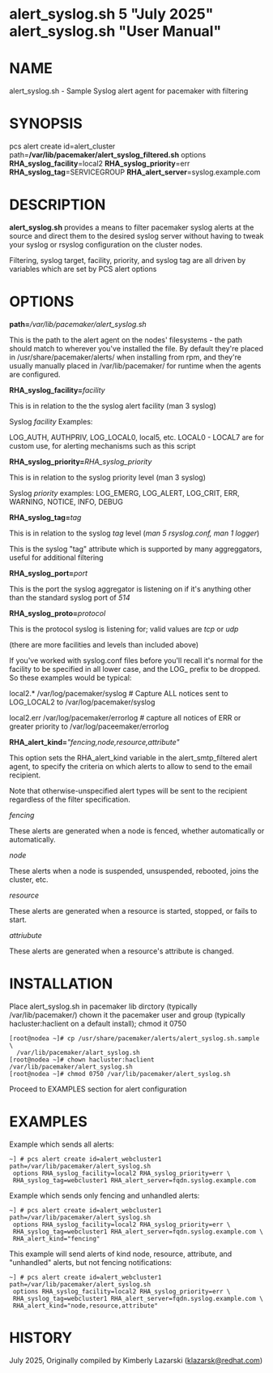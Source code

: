 alert_syslog.sh 5 "July 2025" alert_syslog.sh "User Manual"
==================================================

# NAME

 alert_syslog.sh - Sample Syslog alert agent for pacemaker with filtering

# SYNOPSIS

 pcs alert create id=alert_cluster  \
 path=**/var/lib/pacemaker/alert_syslog_filtered.sh**  options \
 **RHA_syslog_facility**=local2 **RHA_syslog_priority**=err \
 **RHA_syslog_tag**=SERVICEGROUP **RHA_alert_server**=syslog.example.com

# DESCRIPTION

**alert_syslog.sh** provides a means to filter pacemaker syslog alerts at the 
 source and direct them to the desired syslog server without having to tweak 
 your syslog or rsyslog configuration on the cluster nodes.
 
 Filtering, syslog target, facility, priority, and syslog tag are all driven by
 variables which are set by PCS alert options

# OPTIONS

**path=**_/var/lib/pacemaker/alert_syslog.sh_

 This is the path to the alert agent on the nodes' filesystems - the path 
 should match to wherever you've installed the file. By default they're placed
 in /usr/share/pacemaker/alerts/ when installing from rpm, and they're usually
 manually placed in /var/lib/pacemaker/ for runtime when the agents are 
 configured.

**RHA_syslog_facility=**_facility_

This is in relation to the the syslog alert facility (man 3 syslog)

 Syslog _facility_ Examples:

  LOG_AUTH, AUTHPRIV, LOG_LOCAL0, local5, etc.
  LOCAL0 - LOCAL7 are for custom use, for alerting mechanisms such as 
  this script

**RHA_syslog_priority=**_RHA_syslog_priority_

This is in relation to the syslog priority level (man 3 syslog)

 Syslog _priority_ examples:
 LOG_EMERG, LOG_ALERT, LOG_CRIT, ERR, WARNING, NOTICE, INFO, DEBUG

**RHA_syslog_tag=**_tag_

This is in relation to the syslog _tag_ level (_man 5 rsyslog.conf, man 1 logger_)

This is the syslog "tag" attribute which is supported by many aggreggators, 
 useful for additional filtering
         
**RHA_syslog_port=**_port_

This is the port the syslog aggregator is listening on if it's anything other
 than the standard syslog port of _514_
                  
         
**RHA_syslog_proto=**_protocol_

This is the protocol syslog is listening for; valid values are _tcp_ or _udp_ 
         
(there are more facilities and levels than included above)
   
If you've worked with syslog.conf files before you'll recall it's normal for 
 the facility to be specified in all lower case, and the LOG_ prefix to be 
 dropped. So these examples would be typical:

local2.*    /var/log/pacemaker/syslog # Capture ALL notices sent to LOG_LOCAL2
 to /var/log/pacemaker/syslog

local2.err  /var/log/pacemaker/errorlog # capture all notices of ERR or 
 greater priority to /var/log/paceemaker/errorlog
   
**RHA_alert_kind=**_"fencing,node,resource,attribute"_

This option sets the RHA_alert_kind variable in the alert_smtp_filtered alert
 agent, to specify the criteria on which alerts to allow to send to the email
 recipient.

Note that otherwise-unspecified alert types will be sent to the recipient \
 regardless of the filter specification.

_fencing_

These alerts are generated when a node is fenced, whether automatically or 
 automatically.

_node_

These alerts when a node is suspended, unsuspended, rebooted, joins the 
 cluster, etc. 
    
_resource_
    
These alerts are generated when a resource is started, stopped, or fails to
 start. 

_attriubute_

These alerts are generated when a resource's attribute is changed. 
         
# INSTALLATION

Place alert_syslog.sh in pacemaker lib dirctory (typically /var/lib/pacemaker/)
 chown it the pacemaker user and group (typically hacluster:haclient on a 
 default install); chmod it 0750

```
[root@nodea ~]# cp /usr/share/pacemaker/alerts/alert_syslog.sh.sample \
  /var/lib/pacemaker/alart_syslog.sh
[root@nodea ~]# chown hacluster:haclient /var/lib/pacemaker/alert_syslog.sh
[root@nodea ~]# chmod 0750 /var/lib/pacemaker/alert_syslog.sh
```

Proceed to EXAMPLES section for alert configuration

# EXAMPLES

Example which sends all alerts:

```
~] # pcs alert create id=alert_webcluster1 path=/var/lib/pacemaker/alert_syslog.sh
 options RHA_syslog_facility=local2 RHA_syslog_priority=err \
 RHA_syslog_tag=webcluster1 RHA_alert_server=fqdn.syslog.example.com
```

Example which sends only fencing and unhandled alerts:

```
~] # pcs alert create id=alert_webcluster1 path=/var/lib/pacemaker/alert_syslog.sh
 options RHA_syslog_facility=local2 RHA_syslog_priority=err \
 RHA_syslog_tag=webcluster1 RHA_alert_server=fqdn.syslog.example.com \
 RHA_alert_kind="fencing"
```

This example will send alerts of kind node, resource, attribute, and "unhandled"
 alerts, but not fencing notifications:
 
```
~] # pcs alert create id=alert_webcluster1 path=/var/lib/pacemaker/alert_syslog.sh
 options RHA_syslog_facility=local2 RHA_syslog_priority=err \
 RHA_syslog_tag=webcluster1 RHA_alert_server=fqdn.syslog.example.com \
 RHA_alert_kind="node,resource,attribute"
```


# HISTORY
July 2025, Originally compiled by Kimberly Lazarski (klazarsk@redhat.com)
